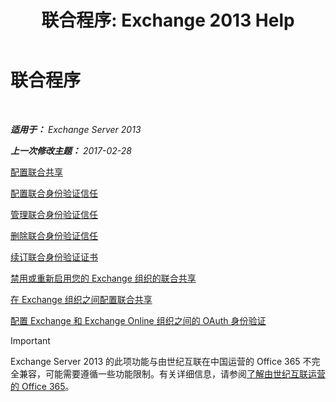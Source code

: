 ﻿---
title: '联合程序: Exchange 2013 Help'
TOCTitle: 联合程序
ms:assetid: 124d7253-095c-428e-b8f7-f43a9a2d0150
ms:mtpsurl: https://technet.microsoft.com/zh-cn/library/JJ676768(v=EXCHG.150)
ms:contentKeyID: 50490046
ms.date: 05/21/2018
mtps_version: v=EXCHG.150
ms.translationtype: MT
---

# 联合程序

 

_**适用于：** Exchange Server 2013_

_**上一次修改主题：** 2017-02-28_

[配置联合共享](configure-federated-sharing-exchange-2013-help.md)

[配置联合身份验证信任](configure-a-federation-trust-exchange-2013-help.md)

[管理联合身份验证信任](manage-a-federation-trust-exchange-2013-help.md)

[删除联合身份验证信任](remove-a-federation-trust-exchange-2013-help.md)

[续订联合身份验证证书](renew-the-federation-certificate-exchange-2013-help.md)

[禁用或重新启用您的 Exchange 组织的联合共享](disable-or-re-enable-federated-sharing-for-your-exchange-organization-exchange-2013-help.md)

[在 Exchange 组织之间配置联合共享](configuring-federated-sharing-between-exchange-organizations-exchange-2013-help.md)

[配置 Exchange 和 Exchange Online 组织之间的 OAuth 身份验证](configure-oauth-authentication-between-exchange-and-exchange-online-organizations-exchange-2013-help.md)

> [!IMPORTANT]  
> Exchange Server 2013 的此项功能与由世纪互联在中国运营的 Office 365 不完全兼容，可能需要遵循一些功能限制。有关详细信息，请参阅<a href="https://go.microsoft.com/fwlink/?linkid=313640">了解由世纪互联运营的 Office 365</a>。


